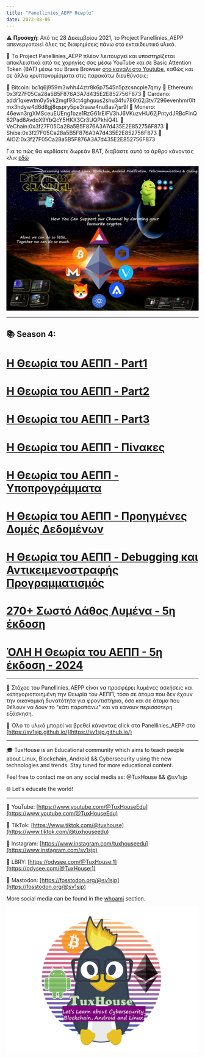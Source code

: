 ```yaml
---
title: "Panellinies_AEPP Θεωρία"
date: 2022-08-06
---
```


⚠️ **Προσοχή**: Από τις 28 Δεκεμβρίου 2021, το Project Panellinies_AEPP απενεργοποιεί όλες τις διαφημίσεις πάνω στο εκπαιδευτικό υλικό. 

🔰 Τo Project Panellinies_AEPP πλέον λειτουργεί και υποστηρίζεται αποκλειστικά από τις χορηγίες σας μέσω YouTube και σε Basic Attention Token (BAT) μέσω του Brave Browser [στο κανάλι στο Youtube](https://www.youtube.com/@TuxHouseEdu), καθώς και σε άλλα κρυπτονομίσματα στις παρακάτω διευθύνσεις:

🔷 Bitcoin: bc1q6j959m3whh44ztr8k6p7545n5pzcsncple7qmy
🔷 Ethereum: 0x3f27F05Ca28a5B5F876A3A7d435E2E852756F873
🔷 Cardano:  addr1qxewtm0y5yk2mgf93ct4ghguus2shu34fu786t62j3tv7296evenhmr0ltmx3hdyw4d6d8gj8qspry5pe3raaw4nu8as7jsr9l
🔷 Monero: 46ewn3rgXMSceuEUEng1bze1RzG61rEiFV3hJ6VKuzvHU62jPntydJRBcFinQ62Pad8AvdoX9YbQcY5HKX3Cr3UQPkhiQ4L
🔷 VeChain:0x3f27F05Ca28a5B5F876A3A7d435E2E852756F873
🔷 Shiba:0x3f27F05Ca28a5B5F876A3A7d435E2E852756F873
🔷 AIOZ:0x3f27F05Ca28a5B5F876A3A7d435E2E852756F873

Για το πώς θα κερδίσετε δωρεάν BAT, διαβάστε αυτό το άρθρο κάνοντας κλικ [εδώ](https://cerebrux.net/2021/02/25/brave-bat-token/)

![](/img/brave.png)

----

## 📚 Season 4:

# [Η Θεωρία του ΑΕΠΠ - Part1](/PDFs/theoria/panellinies_aepp_theoria_part1.pdf)

# [Η Θεωρία του ΑΕΠΠ - Part2](/PDFs/theoria/panellinies_aepp_theoria_part2.pdf)

# [Η Θεωρία του ΑΕΠΠ - Part3](/PDFs/theoria/panellinies_aepp_theoria_part3.pdf)

# [Η Θεωρία του ΑΕΠΠ - Πίνακες](/PDFs/theoria/panellinies_aepp_theoria_arrays.pdf)

# [Η Θεωρία του ΑΕΠΠ - Υποπρογράμματα](/PDFs/theoria/panellinies_aepp_theoria_ypoprogrammata.pdf)

# [Η Θεωρία του ΑΕΠΠ - Προηγμένες Δομές Δεδομένων](/PDFs/theoria/panellinies_aepp_theoria_datastr.pdf)

# [Η Θεωρία του ΑΕΠΠ - Debugging και Αντικειμενοστραφής Προγραμματισμός](/PDFs/theoria/panellinies_aepp_theoria_debug.pdf)

# [270+ Σωστό Λάθος Λυμένα - 5η έκδοση](/PDFs/swsto_lathos.pdf)

# [ΌΛΗ Η Θεωρία του ΑΕΠΠ - 5η έκδοση - 2024](/PDFs/theoria/panellinies_aepp_theoria_full.pdf)

----

🎯 Στόχος του Panellinies_AEPP είναι να προσφέρει λυμένες ασκήσεις και κατηγοριοποιημένη την Θεωρία του ΑΕΠΠ, τόσο σε άτομα που δεν έχουν την οικονομική δυνατότητα για φροντιστήρια, όσο και σε άτομα που θέλουν να δουν το "κάτι παραπάνω" και να κάνουν περισσότερη εξάσκηση.

🔗 Όλο το υλικό μπορεί να βρεθεί κάνοντας click στο Panellinies_AEPP στο [https://sv1sjp.github.io/](https://sv1sjp.github.io/)

---- 

🎓 TuxHouse is an Educational community which aims to teach people about Linux, Blockchain, Android && Cybersecurity using the new technologies and trends. Stay tuned for more educational content. 

Feel free to contact me on any social media as: @TuxHouse && @sv1sjp 

🌐 Let's educate the world!

----

🔵 YouTube: [https://www.youtube.com/@TuxHouseEdu](https://www.youtube.com/@TuxHouseEdu)

🔵 TikTok: [https://www.tiktok.com/@tuxhouse](https://www.tiktok.com/@tuxhouseedu)

🔵 Instagram: [https://www.instagram.com/tuxhouseedu](https://www.instagram.com/sv1sjp)

🔵 LBRY: [https://odysee.com/@TuxHouse:1](https://odysee.com/@TuxHouse:1)

🔵 Mastodon: [https://fosstodon.org/@sv1sjp](https://fosstodon.org/@sv1sjp)

More social media can be found in the [whoami](https://sv1sjp.github.io/whoami) section.

![](/img/tuxhouse_logo_with_name.png)

